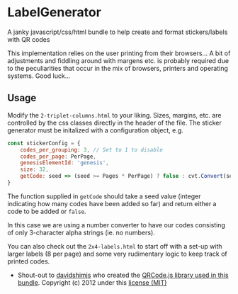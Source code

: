 # LabelGenerator

A janky javascript/css/html bundle to help create and format stickers/labels with QR codes

This implementation relies on the user printing from their browsers... A bit of adjustments and fiddling around with margens etc. is probably required due to the peculiarities that occur in the mix of browsers, printers and operating systems. Good luck...

## Usage

Modify the ```2-triplet-columns.html``` to your liking. Sizes, margins, etc. are controlled by the css classes directly in the header of the file.
The sticker generator must be initalized with a configuration object, e.g.

```javascript
const stickerConfig = {
    codes_per_grouping: 3, // Set to 1 to disable
    codes_per_page: PerPage,
    genesisElementId: 'genesis',
    size: 32,   
    getCode: seed => (seed >= Pages * PerPage) ? false : cvt.Convert(seed + 676), // 676 offsets the 1 and 2-character ranges
}
```

The function supplied in ```getCode``` should take a seed value (integer indicating how many codes have been added so far) and return either a code to be added or ```false```.

In this case we are using a number converter to have our codes consisting of only 3-character alpha strings (ie. no numbers).

You can also check out the ```2x4-labels.html``` to start off with a set-up with larger labels (8 per page) and some very rudimentary logic to keep track of printed codes.

- Shout-out to [davidshimjs](https://github.com/davidshimjs) who created the [QRCode.js library used in this bundle](https://github.com/davidshimjs/qrcodejs/tree/master). 
Copyright (c) 2012 under this [license (MIT)](https://raw.githubusercontent.com/davidshimjs/qrcodejs/master/LICENSE)
